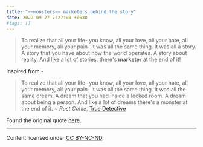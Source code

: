 ```yaml
---
title: "~~monsters~~ marketers behind the story"
date: 2022-09-27 7:27:00 +0530
#tags: []
---
```


> To realize that all your life- you know, all your love, all your hate, all your memory, all your pain- it was all the same thing. It was all a story. A story that you have about how the world operates. A story about reality. And like a lot of stories, there's **marketer** at the end of it!

Inspired from -
> To realize that all your life- you know, all your love, all your hate, all your memory, all your pain- it was all the same thing. It was all the same dream. A dream that you had inside a locked room. A dream about being a person. And like a lot of dreams there's a monster at the end of it.
> ~ _Rust Cohle_, [True Detective]

Found the original quote [here].

---
<footer>  
Content licensed under <a rel="license" href="http://creativecommons.org/licenses/by-nc-nd/4.0/">CC BY-NC-ND</a>.
</footer>

[True Detective]: <https://www.imdb.com/title/tt2356777/> "True Detective (TV series 2014-) | IMDB "
[here]: <https://youtu.be/OHz4slbIRyE?t=1472> "The Law Of Attraction: Fact Or Fiction?"